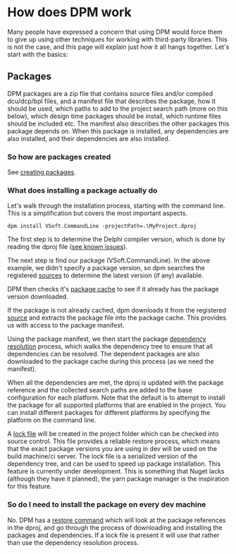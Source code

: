 # How does DPM work

Many people have expressed a concern that using DPM would force them to give up using other techniques for working with third-party libraries. This is not the case, and this page will explain just how it all hangs together. Let's start with the basics:

## Packages

DPM packages are a zip file that contains source files and/or compiled dcu/dcp/bpl files, and a manifest file that describes the package, how it should be used, which paths to add to the project search path (more on this below), which design time packages should be install, which runtime files should be included etc. The manifest also describes the other packages this package depends on. When this package is installed, any dependencies are also installed, and their dependencies are also installed.

### So how are packages created

See [creating packages](../get-started/creating-packages.md).

### What does installing a package actually do

Let's walk through the installation process, starting with the command line. This is a simplification but covers the most important aspects.

`dpm install VSoft.CommandLine -projectPath=.\MyProject.dproj`

The first step is to determine the Delphi compiler version, which is done by reading the dproj file ([see known issues](../known-issues.md)).

The next step is find our package (VSoft.CommandLine). In the above example, we didn't specify a package version, so dpm searches the registered [sources](./sources.md) to determine the latest version (if any) available.

DPM then checks it's [package cache](./package-cache.md) to see if it already has the package version downloaded.

If the package is not already cached, dpm downloads it from the registered [source](./sources.md) and extracts the package file into the package cache. This provides us with access to the package manifest.

Using the package manifest, we then start the package [dependency resolution](./dependencies.md) process, which walks the dependency tree to ensure that all dependencies can be resolved. The dependent packages are also downloaded to the package cache during this process (as we need the manifest).

When all the dependencies are met, the dproj is updated with the package reference and the collected search paths are added to the base configuration for each platform. Note that the default is to attempt to install the package for all supported platforms that are enabled in the project. You can install different packages for different platforms by specifying the platform on the command line.

A [lock file](./lock-file.md) will be created in the project folder which can be checked into source control. This file provides a reliable restore process, which means that the exact package versions you are using in dev will be used on the build machine/ci server. The lock file is a serialized version of the dependency tree, and can be used to speed up package installation. This feature is currently under development. This is something that Nuget lacks (although they have it planned), the yarn package manager is the inspiration for this feature.

### So do I need to install the package on every dev machine

No. DPM has a [restore command](../commands/restore-command.md) which will look at the package references in the dproj, and go through the process of downloading and installing the packages and dependencies. If a lock file is present it will use that rather than use the dependency resolution process.
